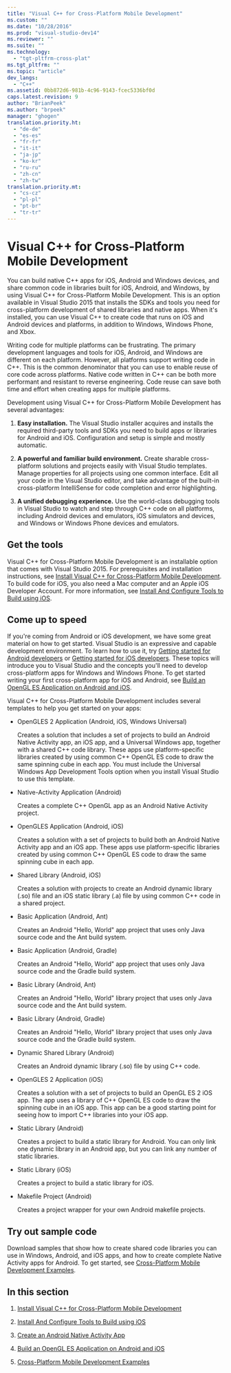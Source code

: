 ```yaml
---
title: "Visual C++ for Cross-Platform Mobile Development"
ms.custom: ""
ms.date: "10/28/2016"
ms.prod: "visual-studio-dev14"
ms.reviewer: ""
ms.suite: ""
ms.technology: 
  - "tgt-pltfrm-cross-plat"
ms.tgt_pltfrm: ""
ms.topic: "article"
dev_langs: 
  - "C++"
ms.assetid: 0bb872d6-981b-4c96-9143-fcec5336bf0d
caps.latest.revision: 9
author: "BrianPeek"
ms.author: "brpeek"
manager: "ghogen"
translation.priority.ht: 
  - "de-de"
  - "es-es"
  - "fr-fr"
  - "it-it"
  - "ja-jp"
  - "ko-kr"
  - "ru-ru"
  - "zh-cn"
  - "zh-tw"
translation.priority.mt: 
  - "cs-cz"
  - "pl-pl"
  - "pt-br"
  - "tr-tr"
---
```

# Visual C++ for Cross-Platform Mobile Development
You can build native C++ apps for iOS, Android and Windows devices, and share common code in libraries built for iOS, Android, and Windows, by using Visual C++ for Cross-Platform Mobile Development. This is an option available in Visual Studio 2015 that installs the SDKs and tools you need for cross-platform development of shared libraries and native apps. When it's installed, you can use Visual C++ to create code that runs on iOS and Android devices and platforms, in addition to Windows, Windows Phone, and Xbox.  
  
 Writing code for multiple platforms can be frustrating. The primary development languages and tools for iOS, Android, and Windows are different on each platform. However, all platforms support writing code in C++. This is the common denominator that you can use to enable reuse of core code across platforms. Native code written in C++ can be both more performant and resistant to reverse engineering. Code reuse can save both time and effort when creating apps for multiple platforms.  
  
 Development using Visual C++ for Cross-Platform Mobile Development has several advantages:  
  
1.  **Easy installation.** The Visual Studio installer acquires and installs the required third-party tools and SDKs you need to build apps or libraries for Android and iOS. Configuration and setup is simple and mostly automatic.  
  
2.  **A powerful and familiar build environment.** Create sharable cross-platform solutions and projects easily with Visual Studio templates. Manage properties for all projects using one common interface. Edit all your code in the Visual Studio editor, and take advantage of the built-in cross-platform IntelliSense for code completion and error highlighting.  
  
3.  **A unified debugging experience.** Use the world-class debugging tools in Visual Studio to watch and step through C++ code on all platforms, including Android devices and emulators, iOS simulators and devices, and Windows or Windows Phone devices and emulators.  
  
## Get the tools  
 Visual C++ for Cross-Platform Mobile Development is an installable option that comes with Visual Studio 2015. For prerequisites and installation instructions, see [Install Visual C++ for Cross-Platform Mobile Development](../cross-platform/install-visual-cpp-for-cross-platform-mobile-development.md). To build code for iOS, you also need a Mac computer and an Apple iOS Developer Account. For more information, see [Install And Configure Tools to Build using iOS](../cross-platform/install-and-configure-tools-to-build-using-ios.md).  
  
## Come up to speed  
 If you're coming from Android or iOS development, we have some great material on how to get started. Visual Studio is an expressive and capable development environment. To learn how to use it, try [Getting started for Android developers](https://msdn.microsoft.com/en-us/library/windows/apps/dn275875.aspx) or [Getting started for iOS developers](https://msdn.microsoft.com/en-us/library/windows/apps/xaml/jj657966.aspx). These topics will introduce you to Visual Studio and the concepts you'll need to develop cross-platform apps for Windows and Windows Phone. To get started writing your first cross-platform app for iOS and Android, see [Build an OpenGL ES Application on Android and iOS](../cross-platform/build-an-opengl-es-application-on-android-and-ios.md).  
  
 Visual C++ for Cross-Platform Mobile Development includes several templates to help you get started on your apps:  
  
-   OpenGLES 2 Application (Android, iOS, Windows Universal)  
  
     Creates a solution that includes a set of projects to build an Android Native Activity app, an iOS app, and a Universal Windows app, together with a shared C++ code library. These apps use platform-specific libraries created by using common C++ OpenGL ES code to draw the same spinning cube in each app. You must include the Universal Windows App Development Tools option when you install Visual Studio to use this template.  
  
-   Native-Activity Application (Android)  
  
     Creates a complete C++ OpenGL app as an Android Native Activity project.  
  
-   OpenGLES Application (Android, iOS)  
  
     Creates a solution with a set of projects to build both an Android Native Activity app and an iOS app. These apps use platform-specific libraries created by using common C++ OpenGL ES code to draw the same spinning cube in each app.  
  
-   Shared Library (Android, iOS)  
  
     Creates a solution with projects to create an Android dynamic library (.so) file and an iOS static library (.a) file by using common C++ code in a shared project.  
  
-   Basic Application (Android, Ant)  
  
     Creates an Android "Hello, World" app project that uses only Java source code and the Ant build system.  
  
-   Basic Application (Android, Gradle)  
  
     Creates an Android "Hello, World" app project that uses only Java source code and the Gradle build system.  
  
-   Basic Library (Android, Ant)  
  
     Creates an Android "Hello, World" library project that uses only Java source code and the Ant build system.  
  
-   Basic Library (Android, Gradle)  
  
     Creates an Android "Hello, World" library project that uses only Java source code and the Gradle build system.  
  
-   Dynamic Shared Library (Android)  
  
     Creates an Android dynamic library (.so) file by using C++ code.  
  
-   OpenGLES 2 Application (iOS)  
  
     Creates a solution with a set of projects to build an OpenGL ES 2 iOS app. The app uses a library of C++ OpenGL ES code to draw the spinning cube in an iOS app. This app can be a good starting point for seeing how to import C++ libraries into your iOS app.  
  
-   Static Library (Android)  
  
     Creates a project to build a static library for Android. You can only link one dynamic library in an Android app, but you can link any number of static libraries.  
  
-   Static Library (iOS)  
  
     Creates a project to build a static library for iOS.  
  
-   Makefile Project (Android)  
  
     Creates a project wrapper for your own Android makefile projects.  
  
## Try out sample code  
 Download samples that show how to create shared code libraries you can use in Windows, Android, and iOS apps, and how to create complete Native Activity apps for Android. To get started, see [Cross-Platform Mobile Development Examples](../cross-platform/cross-platform-mobile-development-examples.md).  
  
## In this section  
  
1.  [Install Visual C++ for Cross-Platform Mobile Development](../cross-platform/install-visual-cpp-for-cross-platform-mobile-development.md)  
  
2.  [Install And Configure Tools to Build using iOS](../cross-platform/install-and-configure-tools-to-build-using-ios.md)  
  
3.  [Create an Android Native Activity App](../cross-platform/create-an-android-native-activity-app.md)  
  
4.  [Build an OpenGL ES Application on Android and iOS](../cross-platform/build-an-opengl-es-application-on-android-and-ios.md)  
  
5.  [Cross-Platform Mobile Development Examples](../cross-platform/cross-platform-mobile-development-examples.md)